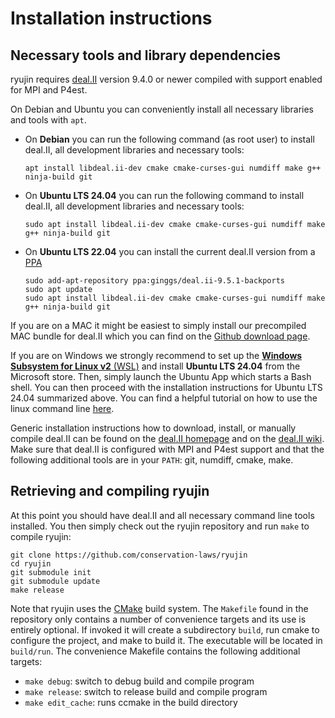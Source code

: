Installation instructions
=========================

Necessary tools and library dependencies
----------------------------------------

ryujin requires [deal.II](https://dealii.org) version 9.4.0 or newer
compiled with support enabled for MPI and P4est.

On Debian and Ubuntu you can conveniently install all necessary libraries
and tools with `apt`.
  - On <b>Debian</b> you can run the following command (as root user) to
    install deal.II, all development libraries and necessary tools:
    ```
    apt install libdeal.ii-dev cmake cmake-curses-gui numdiff make g++ ninja-build git
    ```
  - On <b>Ubuntu LTS 24.04</b> you can run the following command to install
    deal.II, all development libraries and necessary tools:
    ```
    sudo apt install libdeal.ii-dev cmake cmake-curses-gui numdiff make g++ ninja-build git
    ```
  - On <b>Ubuntu LTS 22.04</b> you can install the current deal.II version
    from a <a href="https://launchpad.net/~ginggs/+archive/ubuntu/deal.ii-9.5.1-backports">PPA</a>
    ```
    sudo add-apt-repository ppa:ginggs/deal.ii-9.5.1-backports
    sudo apt update
    sudo apt install libdeal.ii-dev cmake cmake-curses-gui numdiff make g++ ninja-build git
    ```

If you are on a MAC it might be easiest to simply install our precompiled
MAC bundle for deal.II which you can find on the [Github download
page](https://github.com/dealii/dealii/releases/tag/v9.5.2).

If you are on Windows we strongly recommend to set up the [<b>Windows
Subsystem for Linux v2</b>
(WSL)](https://learn.microsoft.com/en-us/windows/wsl/about) and install
<b>Ubuntu LTS 24.04</b> from the Microsoft store. Then, simply launch the
Ubuntu App which starts a Bash shell. You can then proceed with the
installation instructions for Ubuntu LTS 24.04 summarized above. You can
find a helpful tutorial on how to use the linux command line
[here](https://ubuntu.com/tutorials/command-line-for-beginners#1-overview).

Generic installation instructions how to download, install, or manually
compile deal.II can be found on the
[deal.II homepage](https://dealii.org/download.html) and on the
[deal.II wiki](https://github.com/dealii/dealii/wiki).
Make sure that deal.II is configured with MPI and P4est support and that
the following additional tools are in your `PATH`: git, numdiff, cmake,
make.


Retrieving and compiling ryujin
-------------------------------

At this point you should have deal.II and all necessary command line tools
installed. You then simply check out the ryujin repository and run `make`
to compile ryujin:
```
git clone https://github.com/conservation-laws/ryujin
cd ryujin
git submodule init
git submodule update
make release
```

Note that ryujin uses the [CMake](https://cmake.org/) build system. The
`Makefile` found in the repository only contains a number of convenience
targets and its use is entirely optional. If invoked it will create a
subdirectory `build`, run cmake to configure the project, and make to build
it. The executable will be located in <code>build/run</code>. The
convenience Makefile contains the following additional targets:
  - `make debug`:  switch to debug build and compile program
  - `make release`:  switch to release build and compile program
  - `make edit_cache`:  runs ccmake in the build directory
